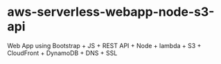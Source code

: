 # aws-serverless-webapp-node-s3-api
Web App using Bootstrap + JS + REST API + Node + lambda + S3 + CloudFront + DynamoDB + DNS + SSL
